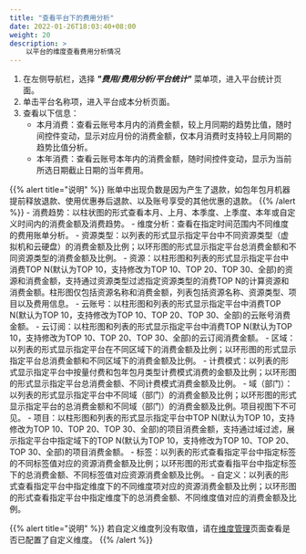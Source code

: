 ```yaml
---
title: "查看平台下的费用分析"
date: 2022-01-26T18:03:40+08:00
weight: 20
description: >
    以平台的维度查看费用分析情况
---
```


1. 在左侧导航栏，选择 **_"费用/费用分析/平台统计"_** 菜单项，进入平台统计页面。
2. 单击平台名称项，进入平台成本分析页面。
3. 查看以下信息：
    - 本月消费：查看云账号本月内的消费金额，较上月同期的趋势比值，随时间控件变动，显示对应月份的消费金额，仅本月消费时支持较上月同期的趋势比值分析。
    - 本年消费：查看云账号本年内的消费金额，随时间控件变动，显示为当前所选日期截止日期的当年费用。

{{% alert title="说明" %}}
账单中出现负数是因为产生了退款，如包年包月机器提前释放退款、使用优惠券后退款、以及账号享受的其他优惠的退款。
{{% /alert %}}
    - 消费趋势：以柱状图的形式查看本月、上月、本季度、上季度、本年或自定义时间内的消费金额及消费趋势。
    - 维度分析：查看在指定时间范围内不同维度的费用账单分析。
        - 资源类型：以列表的形式显示指定平台中不同资源类型（虚拟机和云硬盘）的消费金额及比例；以环形图的形式显示指定平台总消费金额和不同资源类型的消费金额及比例。
        - 资源：以柱形图和列表的形式显示指定平台中消费TOP N(默认为TOP 10，支持修改为TOP 10、TOP 20、TOP 30、全部)的资源和消费金额，支持通过资源类型过滤指定资源类型的消费TOP N的计算资源和消费金额。柱形图仅包括资源名称和消费金额，列表包括资源名称、资源类型、项目以及费用信息。
        - 云账号：以柱形图和列表的形式显示指定平台中消费TOP N(默认为TOP 10，支持修改为TOP 10、TOP 20、TOP 30、全部)的云账号消费金额。
        - 云订阅：以柱形图和列表的形式显示指定平台中消费TOP N(默认为TOP 10，支持修改为TOP 10、TOP 20、TOP 30、全部)的云订阅消费金额。
        - 区域：以列表的形式显示指定平台在不同区域下的消费金额及比例；以环形图的形式显示指定平台总消费金额和不同区域下的消费金额及比例。
        - 计费模式：以列表的形式显示指定平台中按量付费和包年包月类型计费模式消费的金额及比例；以环形图的形式显示指定平台总消费金额、不同计费模式消费金额及比例。
        - 域（部门）：以列表的形式显示指定平台中不同域（部门）的消费金额及比例；以环形图的形式显示指定平台的总消费金额和不同域（部门）的消费金额及比例。项目视图下不可见。
        - 项目：以柱形图和列表的形式显示指定平台中TOP N(默认为TOP 10，支持修改为TOP 10、TOP 20、TOP 30、全部)的项目消费金额，支持通过域过滤，展示指定平台中指定域下的TOP N(默认为TOP 10，支持修改为TOP 10、TOP 20、TOP 30、全部)的项目消费金额。
        - 标签：以列表的形式查看指定平台中指定标签的不同标签值对应的资源消费金额及比例；以环形图的形式查看指平台中指定标签下的总消费金额、不同标签值对应资源消费金额及比例。
        - 自定义：以列表的形式查看指定平台中指定维度下的不同维度项对应的资源消费金额及比例；以环形图的形式查看指定平台中指定维度下的总消费金额、不同维度值对应的消费金额及比例。

{{% alert title="说明" %}}
若自定义维度列没有取值，请在[维度管理](../../../../dimension)页面查看是否已配置了自定义维度。
{{% /alert %}}
